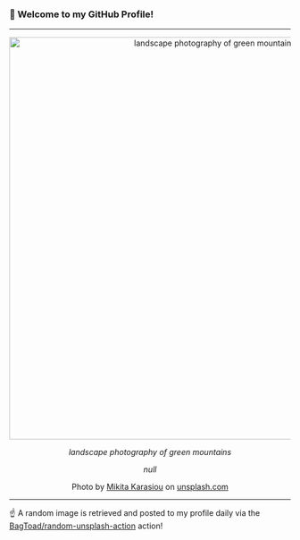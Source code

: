 ### 👋 Welcome to my GitHub Profile!

----

<div align="center">
  <img width="720" src="https://images.unsplash.com/photo-1520769193235-489e1d66fb88?crop=entropy&cs=tinysrgb&fit=max&fm=jpg&ixid=M3w1NTI0OTR8MHwxfHJhbmRvbXx8fHx8fHx8fDE3NDA5ODI0MzN8&ixlib=rb-4.0.3&q=80&w=1080" alt="landscape photography of green mountains">
  
  <em>landscape photography of green mountains</em>
  
  <em>null</em>
  
  Photo by [Mikita Karasiou](null) on [unsplash.com](https://unsplash.com/)
</div>

----

☝️ A random image is retrieved and posted to my profile daily via the [BagToad/random-unsplash-action](https://github.com/BagToad/random-unsplash-action) action!
